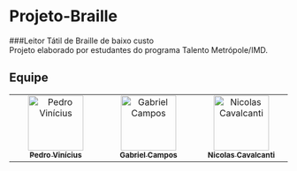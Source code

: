 # Projeto-Braille

###Leitor Tátil de Braille de baixo custo  <br>
Projeto elaborado por estudantes do programa Talento Metrópole/IMD.

## Equipe

<!-- ALL-CONTRIBUTORS-LIST:START - Do not remove or modify this section -->
<!-- prettier-ignore-start -->
<!-- markdownlint-disable -->
<table>
  <tbody>
    <tr></tr>
      <td align="center" valign="top" width="14.28%"><a href="https://github.com/pedr0P"><img src="https://avatars.githubusercontent.com/u/82656764?v=4" width="100px;" alt="Pedro Vinícius"/><br /><sub><b>Pedro Vinícius</b></sub></a><br />
      <td align="center" valign="top" width="14.28%"><a href="https://github.com/gaiiiel"><img src="https://avatars.githubusercontent.com/u/124104528?s=400&v=4" width="100px;" alt="Gabriel Campos"/><br /><sub><b>Gabriel Campos</b></sub></a><br />
      <td align="center" valign="top" width="14.28%"><a href="https://github.com/Ncarauj012"><img src="https://avatars.githubusercontent.com/u/52542496?v=4" width="100px;" alt="Nicolas Cavalcanti"/><br /><sub><b>Nicolas Cavalcanti</b></sub></a><br />
    </tr>
  </tbody>
</table>

